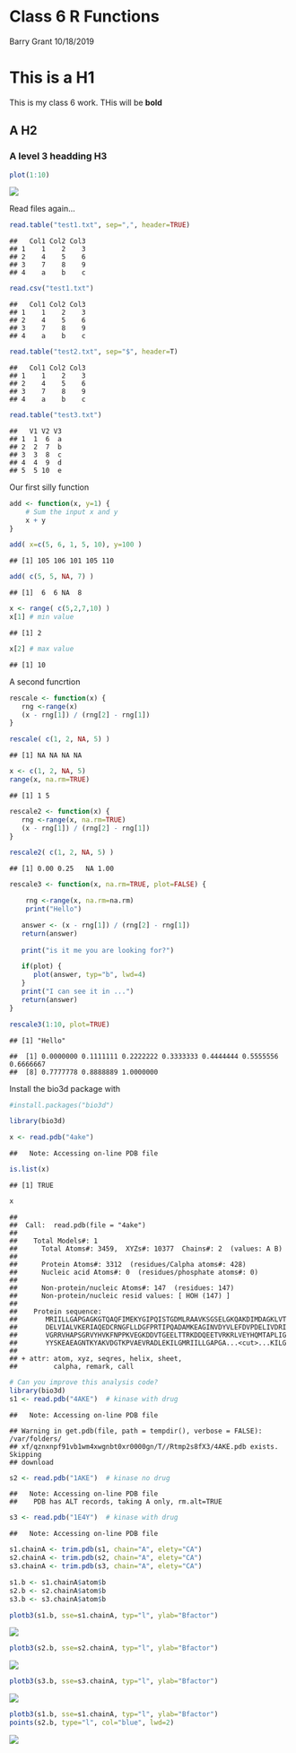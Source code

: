 Class 6 R Functions
================
Barry Grant
10/18/2019

# This is a H1

This is my class 6 work. THis will be **bold**

## A H2

### A level 3 headding H3

``` r
plot(1:10)
```

![](class06_files/figure-gfm/unnamed-chunk-1-1.png)<!-- -->

Read files again…

``` r
read.table("test1.txt", sep=",", header=TRUE)
```

    ##   Col1 Col2 Col3
    ## 1    1    2    3
    ## 2    4    5    6
    ## 3    7    8    9
    ## 4    a    b    c

``` r
read.csv("test1.txt")
```

    ##   Col1 Col2 Col3
    ## 1    1    2    3
    ## 2    4    5    6
    ## 3    7    8    9
    ## 4    a    b    c

``` r
read.table("test2.txt", sep="$", header=T)
```

    ##   Col1 Col2 Col3
    ## 1    1    2    3
    ## 2    4    5    6
    ## 3    7    8    9
    ## 4    a    b    c

``` r
read.table("test3.txt")
```

    ##   V1 V2 V3
    ## 1  1  6  a
    ## 2  2  7  b
    ## 3  3  8  c
    ## 4  4  9  d
    ## 5  5 10  e

Our first silly function

``` r
add <- function(x, y=1) {  
    # Sum the input x and y
    x + y
}
```

``` r
add( x=c(5, 6, 1, 5, 10), y=100 )
```

    ## [1] 105 106 101 105 110

``` r
add( c(5, 5, NA, 7) )
```

    ## [1]  6  6 NA  8

``` r
x <- range( c(5,2,7,10) )
x[1] # min value
```

    ## [1] 2

``` r
x[2] # max value
```

    ## [1] 10

A second funcrtion

``` r
rescale <- function(x) {
   rng <-range(x)
   (x - rng[1]) / (rng[2] - rng[1])
}
```

``` r
rescale( c(1, 2, NA, 5) )
```

    ## [1] NA NA NA NA

``` r
x <- c(1, 2, NA, 5) 
range(x, na.rm=TRUE)
```

    ## [1] 1 5

``` r
rescale2 <- function(x) {
   rng <-range(x, na.rm=TRUE)
   (x - rng[1]) / (rng[2] - rng[1])
}
```

``` r
rescale2( c(1, 2, NA, 5) )
```

    ## [1] 0.00 0.25   NA 1.00

``` r
rescale3 <- function(x, na.rm=TRUE, plot=FALSE) {

    rng <-range(x, na.rm=na.rm)
    print("Hello")

   answer <- (x - rng[1]) / (rng[2] - rng[1])
   return(answer)
   
   print("is it me you are looking for?")

   if(plot) { 
      plot(answer, typ="b", lwd=4) 
   }
   print("I can see it in ...")
   return(answer)
}
```

``` r
rescale3(1:10, plot=TRUE)
```

    ## [1] "Hello"

    ##  [1] 0.0000000 0.1111111 0.2222222 0.3333333 0.4444444 0.5555556 0.6666667
    ##  [8] 0.7777778 0.8888889 1.0000000

Install the bio3d package with

``` r
#install.packages("bio3d")
```

``` r
library(bio3d)
```

``` r
x <- read.pdb("4ake")
```

    ##   Note: Accessing on-line PDB file

``` r
is.list(x)
```

    ## [1] TRUE

``` r
x
```

    ## 
    ##  Call:  read.pdb(file = "4ake")
    ## 
    ##    Total Models#: 1
    ##      Total Atoms#: 3459,  XYZs#: 10377  Chains#: 2  (values: A B)
    ## 
    ##      Protein Atoms#: 3312  (residues/Calpha atoms#: 428)
    ##      Nucleic acid Atoms#: 0  (residues/phosphate atoms#: 0)
    ## 
    ##      Non-protein/nucleic Atoms#: 147  (residues: 147)
    ##      Non-protein/nucleic resid values: [ HOH (147) ]
    ## 
    ##    Protein sequence:
    ##       MRIILLGAPGAGKGTQAQFIMEKYGIPQISTGDMLRAAVKSGSELGKQAKDIMDAGKLVT
    ##       DELVIALVKERIAQEDCRNGFLLDGFPRTIPQADAMKEAGINVDYVLEFDVPDELIVDRI
    ##       VGRRVHAPSGRVYHVKFNPPKVEGKDDVTGEELTTRKDDQEETVRKRLVEYHQMTAPLIG
    ##       YYSKEAEAGNTKYAKVDGTKPVAEVRADLEKILGMRIILLGAPGA...<cut>...KILG
    ## 
    ## + attr: atom, xyz, seqres, helix, sheet,
    ##         calpha, remark, call

``` r
# Can you improve this analysis code?
library(bio3d)
s1 <- read.pdb("4AKE")  # kinase with drug
```

    ##   Note: Accessing on-line PDB file

    ## Warning in get.pdb(file, path = tempdir(), verbose = FALSE): /var/folders/
    ## xf/qznxnpf91vb1wm4xwgnbt0xr0000gn/T//Rtmp2s8fX3/4AKE.pdb exists. Skipping
    ## download

``` r
s2 <- read.pdb("1AKE")  # kinase no drug
```

    ##   Note: Accessing on-line PDB file
    ##    PDB has ALT records, taking A only, rm.alt=TRUE

``` r
s3 <- read.pdb("1E4Y")  # kinase with drug
```

    ##   Note: Accessing on-line PDB file

``` r
s1.chainA <- trim.pdb(s1, chain="A", elety="CA")
s2.chainA <- trim.pdb(s2, chain="A", elety="CA")
s3.chainA <- trim.pdb(s3, chain="A", elety="CA")

s1.b <- s1.chainA$atom$b
s2.b <- s2.chainA$atom$b
s3.b <- s3.chainA$atom$b

plotb3(s1.b, sse=s1.chainA, typ="l", ylab="Bfactor")
```

![](class06_files/figure-gfm/unnamed-chunk-21-1.png)<!-- -->

``` r
plotb3(s2.b, sse=s2.chainA, typ="l", ylab="Bfactor")
```

![](class06_files/figure-gfm/unnamed-chunk-21-2.png)<!-- -->

``` r
plotb3(s3.b, sse=s3.chainA, typ="l", ylab="Bfactor")
```

![](class06_files/figure-gfm/unnamed-chunk-21-3.png)<!-- -->

``` r
plotb3(s1.b, sse=s1.chainA, typ="l", ylab="Bfactor")
points(s2.b, type="l", col="blue", lwd=2)
```

![](class06_files/figure-gfm/unnamed-chunk-22-1.png)<!-- -->
